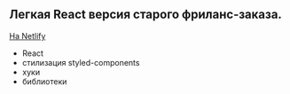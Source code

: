 ## Легкая React версия старого фриланс-заказа.

[На Netlify](https://elegant-lalande-45df92.netlify.app)

- React
- стилизация styled-components
- хуки
- библиотеки
